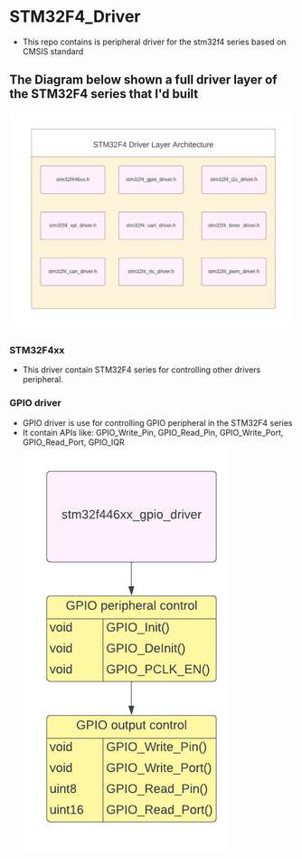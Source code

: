 # STM32F4_Driver
- This repo contains is peripheral driver for the stm32f4 series based on CMSIS standard
## The Diagram below shown a full driver layer of the STM32F4 series that I'd built 
![HAL](Images/HAL.png)
### STM32F4xx 
- This driver contain STM32F4 series for controlling other drivers peripheral.
### GPIO driver 
- GPIO driver is use for controlling GPIO peripheral in the STM32F4 series 
- It contain APIs like: GPIO_Write_Pin, GPIO_Read_Pin, GPIO_Write_Port, GPIO_Read_Port, GPIO_IQR
![GPIO](Images/GPIO.png)